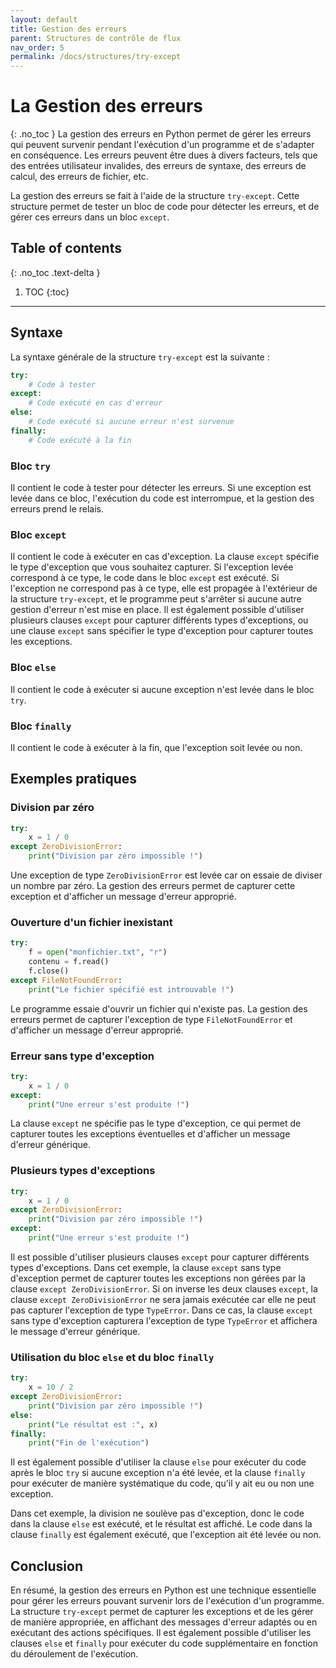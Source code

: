 ```yaml
---
layout: default
title: Gestion des erreurs
parent: Structures de contrôle de flux
nav_order: 5
permalink: /docs/structures/try-except
---
```


# La Gestion des erreurs
{: .no_toc }
La gestion des erreurs en Python permet de gérer les erreurs qui peuvent survenir pendant l'exécution d'un programme et de s'adapter en conséquence. Les erreurs peuvent être dues à divers facteurs, tels que des entrées utilisateur invalides, des erreurs de syntaxe, des erreurs de calcul, des erreurs de fichier, etc.

La gestion des erreurs se fait à l'aide de la structure `try-except`. Cette structure permet de tester un bloc de code pour détecter les erreurs, et de gérer ces erreurs dans un bloc `except`.

## Table of contents
{: .no_toc .text-delta }

1. TOC
{:toc}

---

## Syntaxe
La syntaxe générale de la structure `try-except` est la suivante :
```python
try:
    # Code à tester
except:
    # Code exécuté en cas d'erreur
else:
    # Code exécuté si aucune erreur n'est survenue
finally:
    # Code exécuté à la fin
```

### Bloc `try`
Il contient le code à tester pour détecter les erreurs. Si une exception est levée dans ce bloc, l'exécution du code est interrompue, et la gestion des erreurs prend le relais.

### Bloc `except`
Il contient le code à exécuter en cas d'exception. La clause `except` spécifie le type d'exception que vous souhaitez capturer. Si l'exception levée correspond à ce type, le code dans le bloc `except` est exécuté. Si l'exception ne correspond pas à ce type, elle est propagée à l'extérieur de la structure `try-except`, et le programme peut s'arrêter si aucune autre gestion d'erreur n'est mise en place. Il est également possible d'utiliser plusieurs clauses `except` pour capturer différents types d'exceptions, ou une clause `except` sans spécifier le type d'exception pour capturer toutes les exceptions.

### Bloc `else`
Il contient le code à exécuter si aucune exception n'est levée dans le bloc `try`.

### Bloc `finally`
Il contient le code à exécuter à la fin, que l'exception soit levée ou non.

## Exemples pratiques

### Division par zéro
```python
try:
    x = 1 / 0
except ZeroDivisionError:
    print("Division par zéro impossible !")
```
Une exception de type `ZeroDivisionError` est levée car on essaie de diviser un nombre par zéro. La gestion des erreurs permet de capturer cette exception et d'afficher un message d'erreur approprié.

### Ouverture d'un fichier inexistant
```python
try:
    f = open("monfichier.txt", "r")
    contenu = f.read()
    f.close()
except FileNotFoundError:
    print("Le fichier spécifié est introuvable !")
```
Le programme essaie d'ouvrir un fichier qui n'existe pas. La gestion des erreurs permet de capturer l'exception de type `FileNotFoundError` et d'afficher un message d'erreur approprié.

### Erreur sans type d'exception
```python
try:
    x = 1 / 0
except:
    print("Une erreur s'est produite !")
```
La clause `except` ne spécifie pas le type d'exception, ce qui permet de capturer toutes les exceptions éventuelles et d'afficher un message d'erreur générique.

### Plusieurs types d'exceptions
```python
try:
    x = 1 / 0
except ZeroDivisionError:
    print("Division par zéro impossible !")
except:
    print("Une erreur s'est produite !")
```
Il est possible d'utiliser plusieurs clauses `except` pour capturer différents types d'exceptions. Dans cet exemple, la clause `except` sans type d'exception permet de capturer toutes les exceptions non gérées par la clause `except ZeroDivisionError`. Si on inverse les deux clauses `except`, la clause `except ZeroDivisionError` ne sera jamais exécutée car elle ne peut pas capturer l'exception de type `TypeError`. Dans ce cas, la clause `except` sans type d'exception capturera l'exception de type `TypeError` et affichera le message d'erreur générique.

### Utilisation du bloc `else` et du bloc `finally`
```python
try:
    x = 10 / 2
except ZeroDivisionError:
    print("Division par zéro impossible !")
else:
    print("Le résultat est :", x)
finally:
    print("Fin de l'exécution")
```
Il est également possible d'utiliser la clause `else` pour exécuter du code après le bloc `try` si aucune exception n'a été levée, et la clause `finally` pour exécuter de manière systématique du code, qu'il y ait eu ou non une exception.

Dans cet exemple, la division ne soulève pas d'exception, donc le code dans la clause `else` est exécuté, et le résultat est affiché. Le code dans la clause `finally` est également exécuté, que l'exception ait été levée ou non.

## Conclusion
En résumé, la gestion des erreurs en Python est une technique essentielle pour gérer les erreurs pouvant survenir lors de l'exécution d'un programme. La structure `try-except` permet de capturer les exceptions et de les gérer de manière appropriée, en affichant des messages d'erreur adaptés ou en exécutant des actions spécifiques. Il est également possible d'utiliser les clauses `else` et `finally` pour exécuter du code supplémentaire en fonction du déroulement de l'exécution.
